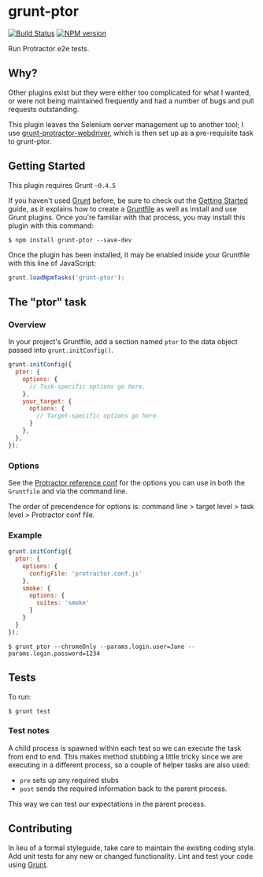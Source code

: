 # grunt-ptor

[![Build Status](https://travis-ci.org/tanem/grunt-ptor.png?branch=master)](https://travis-ci.org/tanem/grunt-ptor)
[![NPM version](https://badge.fury.io/js/grunt-ptor.svg)](http://badge.fury.io/js/grunt-ptor)

Run Protractor e2e tests.

## Why?

Other plugins exist but they were either too complicated for what I wanted, or were not being maintained frequently and had a number of bugs and pull requests outstanding.

This plugin leaves the Selenium server management up to another tool; I use [grunt-protractor-webdriver](https://www.npmjs.org/package/grunt-protractor-webdriver), which is then set up as a pre-requisite task to grunt-ptor.

## Getting Started

This plugin requires Grunt `~0.4.5`

If you haven't used [Grunt](http://gruntjs.com/) before, be sure to check out the [Getting Started](http://gruntjs.com/getting-started) guide, as it explains how to create a [Gruntfile](http://gruntjs.com/sample-gruntfile) as well as install and use Grunt plugins. Once you're familiar with that process, you may install this plugin with this command:

```
$ npm install grunt-ptor --save-dev
```

Once the plugin has been installed, it may be enabled inside your Gruntfile with this line of JavaScript:

```js
grunt.loadNpmTasks('grunt-ptor');
```

## The "ptor" task

### Overview

In your project's Gruntfile, add a section named `ptor` to the data object passed into `grunt.initConfig()`.

```js
grunt.initConfig({
  ptor: {
    options: {
      // Task-specific options go here.
    },
    your_target: {
      options: {
        // Target-specific options go here.
      }
    },
  },
});
```

### Options

See the [Protractor reference conf](https://github.com/angular/protractor/blob/master/docs/referenceConf.js) for the options you can use in both the `Gruntfile` and via the command line.

The order of precendence for options is: command line > target level > task level > Protractor conf file.

### Example

```js
grunt.initConfig({
  ptor: {
    options: {
      configFile: 'protractor.conf.js'
    },
    smoke: {
      options: {
        suites: 'smoke'
      }
    }
  }
});
```

```
$ grunt ptor --chromeOnly --params.login.user=Jane --params.login.password=1234
``` 

## Tests

To run:

```
$ grunt test
```

### Test notes

A child process is spawned within each test so we can execute the task from end to end. This makes method stubbing a little tricky since we are executing in a different process, so a couple of helper tasks are also used:

 * `pre` sets up any required stubs
 * `post` sends the required information back to the parent process.

This way we can test our expectations in the parent process.

## Contributing

In lieu of a formal styleguide, take care to maintain the existing coding style. Add unit tests for any new or changed functionality. Lint and test your code using [Grunt](http://gruntjs.com/).